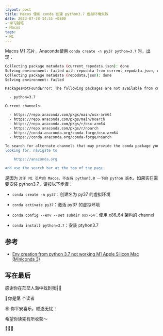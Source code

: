 ```yaml
---
layout: post
title: Macos 使用 conda 创建 python3.7 虚拟环境失败
date: 2023-07-28 14:55 +0800
- 学习随笔
- Macos
tags:
- M1
---
```




Macos M1 芯片，Anaconda使用 `conda create -n py37 python=3.7` 时，出现：

```bash
Collecting package metadata (current_repodata.json): done
Solving environment: failed with repodata from current_repodata.json, will retry with next repodata source.
Collecting package metadata (repodata.json): done
Solving environment: failed

PackagesNotFoundError: The following packages are not available from current channels:

  - python=3.7

Current channels:

  - https://repo.anaconda.com/pkgs/main/osx-arm64
  - https://repo.anaconda.com/pkgs/main/noarch
  - https://repo.anaconda.com/pkgs/r/osx-arm64
  - https://repo.anaconda.com/pkgs/r/noarch
  - https://conda.anaconda.org/conda-forge/osx-arm64
  - https://conda.anaconda.org/conda-forge/noarch

To search for alternate channels that may provide the conda package you're
looking for, navigate to

    https://anaconda.org

and use the search bar at the top of the page.
```

是因为 `对于 M1 芯片的 Macos，不支持 python3.8 一下的 python 版本`。如果实在需要安装 python3.7，请按以下步骤：

- `conda create -n py37`：创建名为 py37 的虚拟环境

- `conda activate py37`：激活 py37 的虚拟环境

- `conda config --env --set subdir osx-64`：使用 x86_64 架构的 channel

- `conda install python=3.7`：安装 ptyhon3.7

  

## 参考

- [Env creation from python 3.7 not working M1 Apple Silicon Mac (Miniconda 3)](https://github.com/conda/conda/issues/12206)



## 写在最后

感谢你在茫茫人海中找到我🕵🏼

<script async src="//busuanzi.ibruce.info/busuanzi/2.3/busuanzi.pure.mini.js"></script>

<link rel="stylesheet" href="https://use.fontawesome.com/releases/v5.3.1/css/all.css" integrity="sha384-mzrmE5qonljUremFsqc01SB46JvROS7bZs3IO2EmfFsd15uHvIt+Y8vEf7N7fWAU" crossorigin="anonymous">

<span id="busuanzi_container_page_pv">🎉你是第 <span id="busuanzi_value_page_pv"><i class="fa fa-spinner fa-spin"></i>  </span> 个读者

㊗️ 你平安喜乐，顺遂无忧！

希望你读完有所收获～

🥂🥂🥂 

